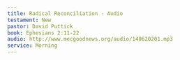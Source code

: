 ```yaml
---
title: Radical Reconciliation - Audio
testament: New
pastor: David Puttick
book: Ephesians 2:11-22
audio: http://www.mecgoodnews.org/audio/140620201.mp3
service: Morning
---
```

